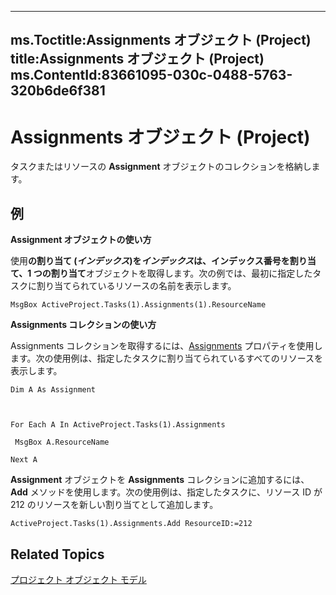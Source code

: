 

---
ms.Toctitle:Assignments オブジェクト (Project)
title:Assignments オブジェクト (Project)
ms.ContentId:83661095-030c-0488-5763-320b6de6f381
---
# Assignments オブジェクト (Project)




タスクまたはリソースの **Assignment** オブジェクトのコレクションを格納します。

## 例
**Assignment オブジェクトの使い方**



使用**の割り当て (***インデックス***)**を*インデックス*は、インデックス番号を割り当て、1 つの**割り当て**オブジェクトを取得します。次の例では、最初に指定したタスクに割り当てられているリソースの名前を表示します。

```vba
MsgBox ActiveProject.Tasks(1).Assignments(1).ResourceName
```




**Assignments コレクションの使い方**



Assignments コレクションを取得するには、[Assignments](a481e813-8f02-c58b-2910-6995aaaafa09.md) プロパティを使用します。次の使用例は、指定したタスクに割り当てられているすべてのリソースを表示します。

```vba
Dim A As Assignment 

 

For Each A In ActiveProject.Tasks(1).Assignments 

 MsgBox A.ResourceName 

Next A
```




**Assignment** オブジェクトを **Assignments** コレクションに追加するには、**Add** メソッドを使用します。次の使用例は、指定したタスクに、リソース ID が 212 のリソースを新しい割り当てとして追加します。

```vba
ActiveProject.Tasks(1).Assignments.Add ResourceID:=212
```




## Related Topics

[プロジェクト オブジェクト モデル](900b167b-88ec-ea88-15b7-27bb90c22ac6.md)





